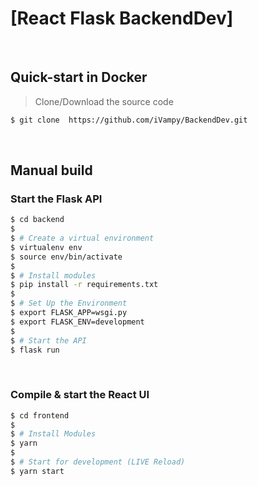 # [React Flask BackendDev]
<br />

## Quick-start in Docker

> Clone/Download the source code

```bash
$ git clone  https://github.com/iVampy/BackendDev.git
```

<br />

## Manual build

### Start the Flask API 

```bash
$ cd backend
$ 
$ # Create a virtual environment
$ virtualenv env
$ source env/bin/activate
$
$ # Install modules
$ pip install -r requirements.txt
$
$ # Set Up the Environment
$ export FLASK_APP=wsgi.py
$ export FLASK_ENV=development
$ 
$ # Start the API
$ flask run 
```

<br />

### Compile & start the React UI

```bash
$ cd frontend
$
$ # Install Modules
$ yarn
$
$ # Start for development (LIVE Reload)
$ yarn start 
```
